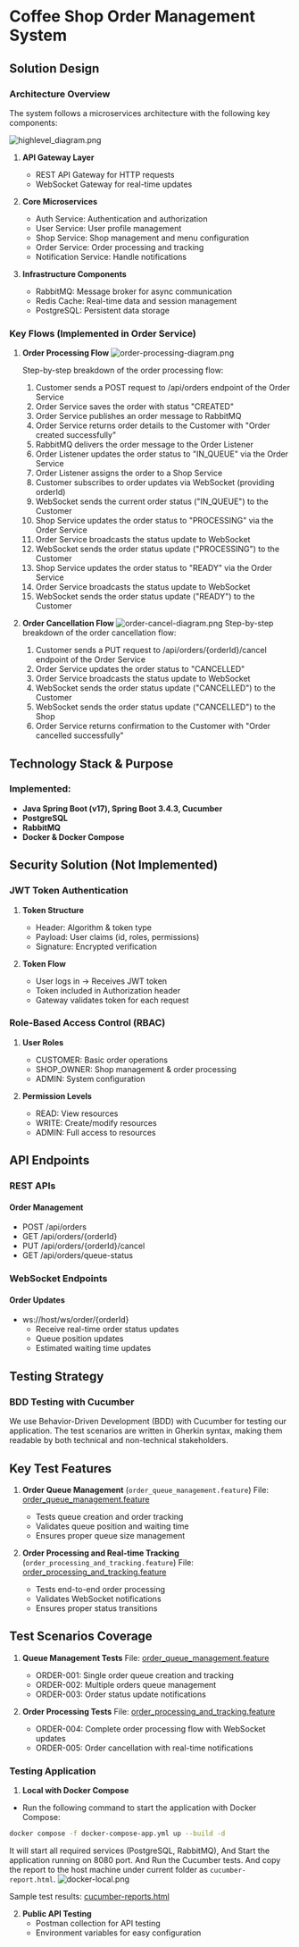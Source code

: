 # Coffee Shop Order Management System

## Solution Design

### Architecture Overview
The system follows a microservices architecture with the following key components:

![highlevel_diagram.png](diagrams/highlevel_diagram.png)

1. **API Gateway Layer**
   - REST API Gateway for HTTP requests
   - WebSocket Gateway for real-time updates

2. **Core Microservices**
   - Auth Service: Authentication and authorization
   - User Service: User profile management
   - Shop Service: Shop management and menu configuration
   - Order Service: Order processing and tracking
   - Notification Service: Handle notifications

3. **Infrastructure Components**
   - RabbitMQ: Message broker for async communication
   - Redis Cache: Real-time data and session management
   - PostgreSQL: Persistent data storage

### Key Flows (Implemented in Order Service)

1. **Order Processing Flow**
![order-processing-diagram.png](diagrams/order-processing-diagram.png)

   Step-by-step breakdown of the order processing flow:
   1. Customer sends a POST request to /api/orders endpoint of the Order Service
   2. Order Service saves the order with status "CREATED"
   3. Order Service publishes an order message to RabbitMQ
   4. Order Service returns order details to the Customer with "Order created successfully"
   5. RabbitMQ delivers the order message to the Order Listener
   6. Order Listener updates the order status to "IN_QUEUE" via the Order Service
   7. Order Listener assigns the order to a Shop Service
   8. Customer subscribes to order updates via WebSocket (providing orderId)
   9. WebSocket sends the current order status ("IN_QUEUE") to the Customer
   10. Shop Service updates the order status to "PROCESSING" via the Order Service
   11. Order Service broadcasts the status update to WebSocket
   12. WebSocket sends the order status update ("PROCESSING") to the Customer
   13. Shop Service updates the order status to "READY" via the Order Service
   14. Order Service broadcasts the status update to WebSocket
   15. WebSocket sends the order status update ("READY") to the Customer

2. **Order Cancellation Flow**
![order-cancel-diagram.png](diagrams/order-cancel-diagram.png)
   Step-by-step breakdown of the order cancellation flow:
   1. Customer sends a PUT request to /api/orders/{orderId}/cancel endpoint of the Order Service
   2. Order Service updates the order status to "CANCELLED"
   3. Order Service broadcasts the status update to WebSocket
   4. WebSocket sends the order status update ("CANCELLED") to the Customer
   5. WebSocket sends the order status update ("CANCELLED") to the Shop
   6. Order Service returns confirmation to the Customer with "Order cancelled successfully"

## Technology Stack & Purpose

### Implemented:
- **Java Spring Boot (v17), Spring Boot 3.4.3, Cucumber**
- **PostgreSQL**
- **RabbitMQ**
- **Docker & Docker Compose**

## Security Solution (Not Implemented)
### JWT Token Authentication
1. **Token Structure**
   - Header: Algorithm & token type
   - Payload: User claims (id, roles, permissions)
   - Signature: Encrypted verification

2. **Token Flow**
   - User logs in → Receives JWT token
   - Token included in Authorization header
   - Gateway validates token for each request

### Role-Based Access Control (RBAC)
1. **User Roles**
   - CUSTOMER: Basic order operations
   - SHOP_OWNER: Shop management & order processing
   - ADMIN: System configuration

2. **Permission Levels**
   - READ: View resources
   - WRITE: Create/modify resources
   - ADMIN: Full access to resources

## API Endpoints

### REST APIs
#### Order Management
- POST /api/orders
- GET /api/orders/{orderId}
- PUT /api/orders/{orderId}/cancel
- GET /api/orders/queue-status

### WebSocket Endpoints
#### Order Updates
- ws://host/ws/order/{orderId}
  - Receive real-time order status updates
  - Queue position updates
  - Estimated waiting time updates

## Testing Strategy

### BDD Testing with Cucumber
We use Behavior-Driven Development (BDD) with Cucumber for testing our application. The test scenarios are written in Gherkin syntax, making them readable by both technical and non-technical stakeholders.

## Key Test Features

1. **Order Queue Management** (`order_queue_management.feature`)
File: [order_queue_management.feature](test-scenarios/src/test/resources/features/order_queue_management.feature)
   - Tests queue creation and order tracking
   - Validates queue position and waiting time
   - Ensures proper queue size management

2. **Order Processing and Real-time Tracking** (`order_processing_and_tracking.feature`)
File: [order_processing_and_tracking.feature](test-scenarios/src/test/resources/features/order_processing_and_tracking.feature)
   - Tests end-to-end order processing
   - Validates WebSocket notifications
   - Ensures proper status transitions

## Test Scenarios Coverage

1. **Queue Management Tests**
File: [order_queue_management.feature](test-scenarios/src/test/resources/features/order_queue_management.feature)
   - ORDER-001: Single order queue creation and tracking
   - ORDER-002: Multiple orders queue management
   - ORDER-003: Order status update notifications

2. **Order Processing Tests**
File: [order_processing_and_tracking.feature](test-scenarios/src/test/resources/features/order_processing_and_tracking.feature)
   - ORDER-004: Complete order processing flow with WebSocket updates
   - ORDER-005: Order cancellation with real-time notifications

### Testing Application

1. **Local with Docker Compose**
- Run the following command to start the application with Docker Compose:
```bash
docker compose -f docker-compose-app.yml up --build -d
```
It will start all required services (PostgreSQL, RabbitMQ),
And Start the application running on 8080 port.
And Run the Cucumber tests.
And copy the report to the host machine under current folder as `cucumber-report.html`.
![docker-local.png](diagrams/docker-local.png)

Sample test results:
[cucumber-reports.html](cucumber-reports.html)

2. **Public API Testing**
   - Postman collection for API testing
   - Environment variables for easy configuration
   